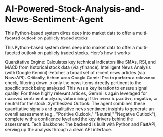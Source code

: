 # AI-Powered-Stock-Analysis-and-News-Sentiment-Agent
This Python-based system dives deep into market data to offer a multi-faceted outlook on publicly traded stocks

This Python-based system dives deep into market data to offer a multi-faceted outlook on publicly traded stocks. Here’s how it works:

Quantitative Engine: Calculates key technical indicators like SMAs, RSI, and MACD from historical stock data (via yfinance).
Intelligent News Analysis (with Google Gemini):
Fetches a broad set of recent news articles (via NewsAPI).
Critically, it then uses Google Gemini Pro to perform a relevance check, filtering down to only the news items directly pertinent to the specific stock being analyzed. This was a key iteration to ensure signal quality!
For these highly relevant articles, Gemini is again leveraged for nuanced sentiment analysis, determining if the news is positive, negative, or neutral for the stock.
Synthesized Outlook: The agent combines these quantitative signals and qualitative news sentiment insights to generate an overall assessment (e.g., "Positive Outlook," "Neutral," "Negative Outlook"), complete with a confidence level and the key drivers behind the assessment.
Tech Backbone: The backend is built with Python and FastAPI, serving up the analysis through a clean API interface.
